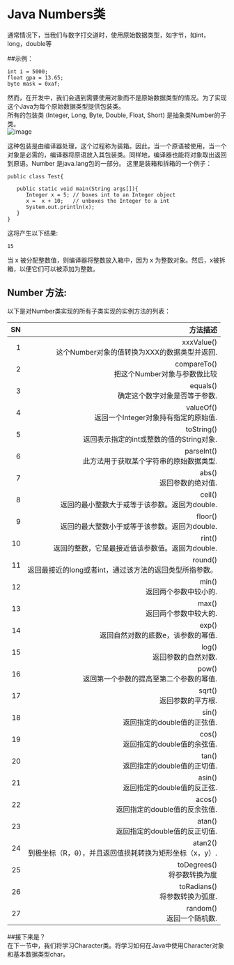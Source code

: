 # Java Numbers类   
通常情况下，当我们与数字打交道时，使用原始数据类型，如字节，如int，long，double等

##示例：
```
int i = 5000;
float gpa = 13.65;
byte mask = 0xaf;
```
然而，在开发中，我们会遇到需要使用对象而不是原始数据类型的情况。为了实现这个Java为每个原始数据类型提供包装类。  
所有的包装类 (Integer, Long, Byte, Double, Float, Short) 是抽象类Number的子类。   
![image](images/number_classes.jpg) 

这种包装是由编译器处理，这个过程称为装箱。因此，当一个原语被使用，当一个对象是必需的，编译器将原语放入其包装类。同样地，编译器也能将对象取出返回到原语。Number 是java.lang包的一部分。 
这里是装箱和拆箱的一个例子：  
```
public class Test{

   public static void main(String args[]){
      Integer x = 5; // boxes int to an Integer object
      x =  x + 10;   // unboxes the Integer to a int
      System.out.println(x); 
   }
}
```
这将产生以下结果:  
```
15
```
当 x 被分配整数值，则编译器将整数放入箱中，因为 x 为整数对象。然后，x被拆箱，以便它们可以被添加为整数。

## Number 方法:  
以下是对Number类实现的所有子类实现的实例方法的列表：

|SN   |	                                     方法描述  |
|----:|----------------------------------------------:|
|1  |xxxValue() <br>   这个Number对象的值转换为XXX的数据类型并返回.|
|2  |compareTo() <br>  把这个Number对象与参数做比较               |
|3  |equals() <br>     确定这个数字对象是否等于参数.                  |
|4  |valueOf() <br>    返回一个Integer对象持有指定的原始值.|
|5  |toString() <br>   返回表示指定的int或整数的值的String对象.|
|6  |parseInt() <br>   此方法用于获取某个字符串的原始数据类型.|
|7  |abs() <br>        返回参数的绝对值.|
|8  |ceil() <br>       返回的最小整数大于或等于该参数。返回为double.|
|9  |floor() <br>      返回的最大整数小于或等于该参数。返回为double.|
|10 |rint() <br>      返回的整数，它是最接近值该参数值。返回为double.|
|11 |round() <br>     返回最接近的long或者int，通过该方法的返回类型所指参数。|
|12 |min() <br>       返回两个参数中较小的.|
|13 |max() <br>       返回两个参数中较大的.|
|14 |exp() <br>       返回自然对数的底数e，该参数的幂值.|
|15 |log()  <br>      返回参数的自然对数.|
|16 |pow() <br>       返回第一个参数的提高至第二个参数的幂值.|
|17 |sqrt() <br>      返回参数的平方根.|
|18 |sin() <br>       返回指定的double值的正弦值.|
|19 |cos() <br>       返回指定的double值的余弦值.|
|20 |tan() <br>       返回指定的double值的正切值.|
|21 |asin()<br>       返回指定的double值的反正弦.|
|22 |acos() <br>      返回指定的double值的反余弦值.|
|23 |atan() <br>      返回指定的double值的反正切值.|
|24 |atan2() <br>     到极坐标（R，θ），并且返回值损耗转换为矩形坐标（x，y）.|
|25 |toDegrees() <br> 将参数转换为度|
|26 |toRadians() <br> 将参数转换为弧度.|
|27 |random() <br>    返回一个随机数.|

##接下来是？  
在下一节中，我们将学习Character类。将学习如何在Java中使用Character对象和基本数据类型char。
